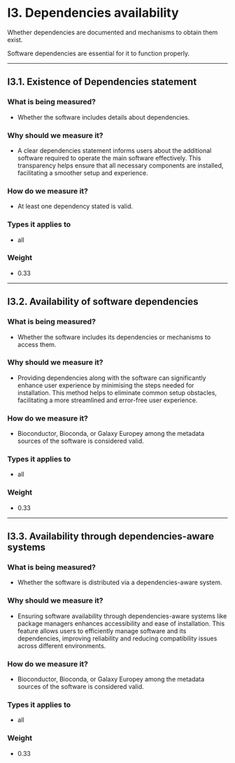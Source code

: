# I3. Dependencies availability 

Whether dependencies are documented and mechanisms to obtain them exist. 

Software dependencies are essential for it to function properly. 

---

## I3.1. Existence of Dependencies statement 

### What is being measured? 

- Whether the software includes details about dependencies.

### Why should we measure it? 

- A clear dependencies statement informs users about the additional software required to operate the main software effectively. This transparency helps ensure that all necessary components are installed, facilitating a smoother setup and experience. 

### How do we measure it? 

- At least one dependency stated is valid. 

### Types it applies to 

- all

### Weight 

- 0.33

---


## I3.2. Availability of software dependencies 

### What is being measured? 

- Whether the software includes its dependencies or mechanisms to access them. 

### Why should we measure it? 

- Providing dependencies along with the software can significantly enhance user experience by minimising the steps needed for installation. This method helps to eliminate common setup obstacles, facilitating a more streamlined and error-free user experience. 

### How do we measure it? 

- Bioconductor, Bioconda, or Galaxy Europey among the metadata sources of the software is considered valid. 

### Types it applies to 

- all

### Weight 

- 0.33

---


## I3.3. Availability through dependencies-aware systems

### What is being measured? 

- Whether the software is distributed via a dependencies-aware system. 

### Why should we measure it? 

- Ensuring software availability through dependencies-aware systems like package managers enhances accessibility and ease of installation. This feature allows users to efficiently manage software and its dependencies, improving reliability and reducing compatibility issues across different environments. 

### How do we measure it? 

- Bioconductor, Bioconda, or Galaxy Europey among the metadata sources of the software is considered valid. 


### Types it applies to 

- all

### Weight 

- 0.33
